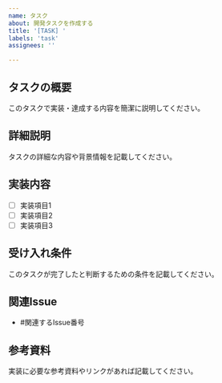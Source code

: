 ```yaml
---
name: タスク
about: 開発タスクを作成する
title: '[TASK] '
labels: 'task'
assignees: ''

---
```


## タスクの概要
このタスクで実装・達成する内容を簡潔に説明してください。

## 詳細説明
タスクの詳細な内容や背景情報を記載してください。

## 実装内容
- [ ] 実装項目1
- [ ] 実装項目2
- [ ] 実装項目3

## 受け入れ条件
このタスクが完了したと判断するための条件を記載してください。

## 関連Issue
- #関連するIssue番号

## 参考資料
実装に必要な参考資料やリンクがあれば記載してください。